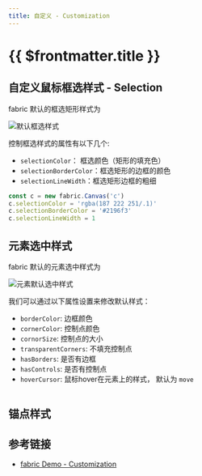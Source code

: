 ```yaml
---
title: 自定义 - Customization
---
```


# {{ $frontmatter.title }}



## 自定义鼠标框选样式 - Selection

fabric 默认的框选矩形样式为 

<Image src="./pics/customization-selection.png" title="默认框选样式" />

控制框选样式的属性有以下几个:

+ `selectionColor`： 框选颜色（矩形的填充色）
+ `selectionBorderColor`：框选矩形的边框的颜色
+ `selectionLineWidth`：框选矩形边框的粗细

<Demo>

```ts
const c = new fabric.Canvas('c')
c.selectionColor = 'rgba(187 222 251/.1)'
c.selectionBorderColor = '#2196f3'
c.selectionLineWidth = 1
```

<FabricContainer :mounted="mounted1" ></FabricContainer>
</Demo>

## 元素选中样式

fabric 默认的元素选中样式为

<Image src="./pics/img.png" title="元素默认选中样式"/>

我们可以通过以下属性设置来修改默认样式：

+ `borderColor`: 边框颜色
+ `cornerColor`: 控制点颜色
+ `cornorSize`: 控制点的大小
+ `transparentCorners`: 不填充控制点
+ `hasBorders`: 是否有边框
+ `hasControls`: 是否有控制点
+ `hoverCursor`: 鼠标hover在元素上的样式， 默认为 `move`


<Demo>

```ts

```

<FabricContainer :mounted="mounted2">
  <template #ops v-if="rect">
    <Color v-model="rect.borderColor" title="borderColor" />
    <Color v-model="rect.cornerColor" title="cornerColor" />
    <Cbx v-model="rect.transparentCorners" label="transparentCorners"/>
    <Cbx v-model="rect.hasControls" label="hasControls"/>
    <Cbx v-model="rect.hasBorders" label="hasBorders"/>
  </template>
</FabricContainer>

</Demo>

<script setup>
import FabricContainer from '../components/FabricContainer.vue';
import Runnable from '../components/Runnable.vue'
import Color from '../../.vitepress/components/Color.vue'
import { ref } from 'vue'

function mounted1(fb, c) {
  c.selectionColor = 'rgba(187 222 251/.1)'
  c.selectionBorderColor = '#2196f3'
  c.selectionLineWidth = 1
}

const rect = ref(null);

function mounted2(fb, c) {
  const r = new fabric.Rect({ width: 40, height: 40, fill: '#e9e9e9'})
  c.add(r)
  rect.value = r
}
</script>

## 锚点样式

## 参考链接

+ [fabric Demo - Customization](http://fabricjs.com/customization)
